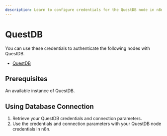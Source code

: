 ```yaml
---
description: Learn to configure credentials for the QuestDB node in n8n
---
```


# QuestDB

You can use these credentials to authenticate the following nodes with QuestDB.
- [QuestDB](../../nodes-library/nodes/QuestDB/README.md)

## Prerequisites

An available instance of QuestDB.

## Using Database Connection

1. Retrieve your QuestDB credentials and connection parameters.
2. Use the credentials and connection parameters with your QuestDB node credentials in n8n.
